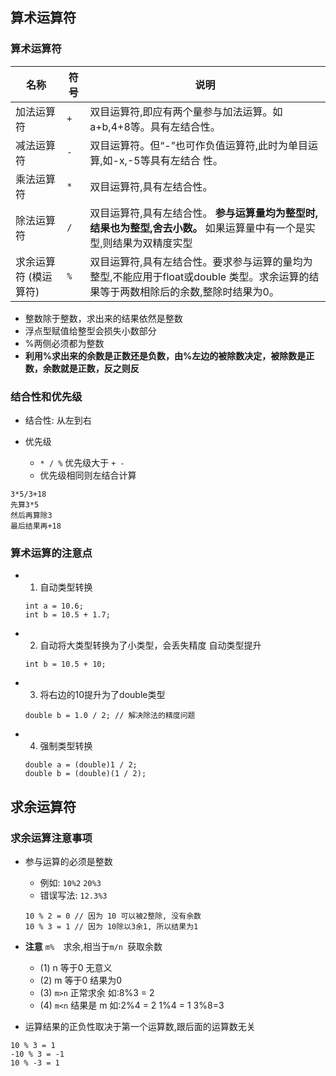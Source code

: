 ## 算术运算符

### 算术运算符

|名称|符号|说明|
|--|--|--|
|加法运算符|`+`|双目运算符,即应有两个量参与加法运算。如a+b,4+8等。具有左结合性。|
|减法运算符|`-`|双目运算符。但“-”也可作负值运算符,此时为单目运算,如-x,-5等具有左结合 性。|
|乘法运算符|`*`|双目运算符,具有左结合性。|
|除法运算符|`/`|双目运算符,具有左结合性。 **参与运算量均为整型时,结果也为整型,舍去小数。** 如果运算量中有一个是实型,则结果为双精度实型|
|求余运算符 (模运算符)|`%`|双目运算符,具有左结合性。要求参与运算的量均为整型,不能应用于float或double 类型。求余运算的结果等于两数相除后的余数,整除时结果为0。|

- 整数除于整数，求出来的结果依然是整数
- 浮点型赋值给整型会损失小数部分
- %两侧必须都为整数
- **利用%求出来的余数是正数还是负数，由%左边的被除数决定，被除数是正数，余数就是正数，反之则反**


### 结合性和优先级

- 结合性: 从左到右

- 优先级
    +  `* / %` 优先级大于 `+ -`
    +   优先级相同则左结合计算

```
3*5/3+18
先算3*5
然后再算除3
最后结果再+18
```

### 算术运算的注意点

- 1. 自动类型转换
  ```
  int a = 10.6;
  int b = 10.5 + 1.7;
  ```

- 2. 自动将大类型转换为了小类型，会丢失精度
自动类型提升
  ```
  int b = 10.5 + 10;
  ```

- 3. 将右边的10提升为了double类型
  ```
  double b = 1.0 / 2; // 解决除法的精度问题
  ```

- 4. 强制类型转换
  ```
  double a = (double)1 / 2;
  double b = (double)(1 / 2);
  ```


## 求余运算符

### 求余运算注意事项
- 参与运算的必须是整数
    + 例如: `10%2` `20%3`
    + 错误写法: `12.3%3`
  ```
  10 % 2 = 0 // 因为 10 可以被2整除, 没有余数
  10 % 3 = 1 // 因为 10除以3余1, 所以结果为1
  ```

- **注意** `m%  `求余,相当于`m/n `获取余数
    + (1) n 等于0 无意义
    + (2) m 等于0 结果为0
    + (3) `m>n` 正常求余 如:8%3 = 2
    + (4) `m<n` 结果是 m 如:2%4 = 2 1%4 = 1 3%8=3

- 运算结果的正负性取决于第一个运算数,跟后面的运算数无关

```
10 % 3 = 1
-10 % 3 = -1
10 % -3 = 1
```